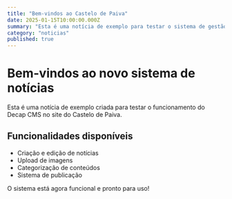 ```yaml
---
title: "Bem-vindos ao Castelo de Paiva"
date: 2025-01-15T10:00:00.000Z
summary: "Esta é uma notícia de exemplo para testar o sistema de gestão de conteúdos."
category: "noticias"
published: true
---
```


# Bem-vindos ao novo sistema de notícias

Esta é uma notícia de exemplo criada para testar o funcionamento do Decap CMS no site do Castelo de Paiva.

## Funcionalidades disponíveis

- Criação e edição de notícias
- Upload de imagens
- Categorização de conteúdos
- Sistema de publicação

O sistema está agora funcional e pronto para uso!
